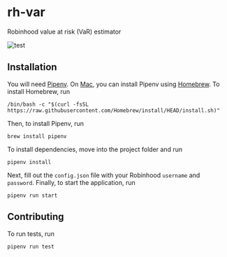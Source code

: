 # rh-var

Robinhood value at risk (VaR) estimator

![test](https://github.com/jaredrcleghorn/rh-var/actions/workflows/test.yml/badge.svg)

## Installation

You will need [Pipenv](https://pipenv.pypa.io/en/latest/). On [Mac](https://www.apple.com/mac/), you
can install Pipenv using [Homebrew](https://brew.sh). To install Homebrew, run

```shell
/bin/bash -c "$(curl -fsSL https://raw.githubusercontent.com/Homebrew/install/HEAD/install.sh)"
```

Then, to install Pipenv, run

```shell
brew install pipenv
```

To install dependencies, move into the project folder and run

```shell
pipenv install
```

Next, fill out the `config.json` file with your Robinhood `username` and `password`. Finally, to
start the application, run

```shell
pipenv run start
```

## Contributing

To run tests, run

```shell
pipenv run test
```
